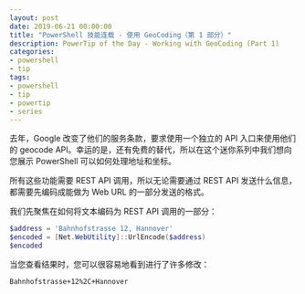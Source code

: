 ```yaml
---
layout: post
date: 2019-06-21 00:00:00
title: "PowerShell 技能连载 - 使用 GeoCoding（第 1 部分）"
description: PowerTip of the Day - Working with GeoCoding (Part 1)
categories:
- powershell
- tip
tags:
- powershell
- tip
- powertip
- series
---
```

去年，Google 改变了他们的服务条款，要求使用一个独立的 API 入口来使用他们的 geocode API。幸运的是，还有免费的替代，所以在这个迷你系列中我们想向您展示 PowerShell 可以如何处理地址和坐标。

所有这些功能需要 REST API 调用，所以无论需要通过 REST API 发送什么信息，都需要先编码成能做为 Web URL 的一部分发送的格式。

我们先聚焦在如何将文本编码为 REST API 调用的一部分：

```powershell
$address = 'Bahnhofstrasse 12, Hannover'
$encoded = [Net.WebUtility]::UrlEncode($address)
$encoded
```

当您查看结果时，您可以很容易地看到进行了许多修改：

    Bahnhofstrasse+12%2C+Hannover

<!--本文国际来源：[Working with GeoCoding (Part 1)](https://community.idera.com/database-tools/powershell/powertips/b/tips/posts/working-with-geocoding-part-1)-->

